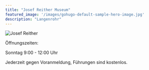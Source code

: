 ```yaml
---
title: "Josef Reither Museum"
featured_image: '/images/gohugo-default-sample-hero-image.jpg'
description: "Langenrohr"
---
```


![Josef Reither](/josef-reither-intro.jpg)


Öffnungszeiten:

Sonntag 9:00 - 12:00 Uhr

Jederzeit gegen Voranmeldung, Führungen sind kostenlos.
